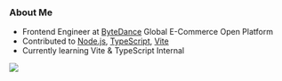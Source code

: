 ### About Me

- Frontend Engineer at [ByteDance](https://bytedance.com/) Global E-Commerce Open Platform
- Contributed to [Node.js](https://github.com/nodejs/node), [TypeScript](https://github.com/microsoft/TypeScript), [Vite](https://github.com/vitejs/vite)
- Currently learning Vite & TypeScript Internal

<!--
- 🔭 I’m currently working on ...
- 🌱 I’m currently learning ...
- 👯 I’m looking to collaborate on ...
- 🤔 I’m looking for help with ...
- 💬 Ask me about ...
- 📫 How to reach me: ...
- 😄 Pronouns: ...
- ⚡ Fun fact: ...
-->

<!-- ![](https://visitor-badge.glitch.me/badge?page_id=ZYSzys.ZYSzys) -->

<div>
  <img src="https://github-readme-stats.vercel.app/api/wakatime?username=ZYSzys&layout=compact&theme=material-palenight" />
</div>
